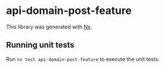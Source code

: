 # api-domain-post-feature

This library was generated with [Nx](https://nx.dev).

## Running unit tests

Run `nx test api-domain-post-feature` to execute the unit tests.
